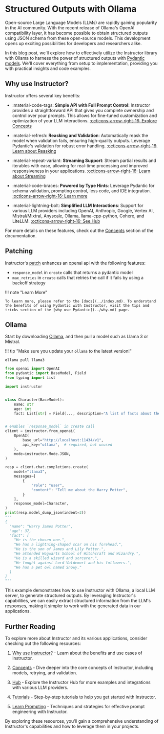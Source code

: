 # Structured Outputs with Ollama

Open-source Large Language Models (LLMs) are rapidly gaining popularity in the AI community. With the recent release of Ollama's OpenAI compatibility layer, it has become possible to obtain structured outputs using JSON schema from these open-source models. This development opens up exciting possibilities for developers and researchers alike.

In this blog post, we'll explore how to effectively utilize the Instructor library with Ollama to harness the power of structured outputs with [Pydantic models](../concepts/models.md). We'll cover everything from setup to implementation, providing you with practical insights and code examples.

## Why use Instructor?

Instructor offers several key benefits:

- :material-code-tags: **Simple API with Full Prompt Control**: Instructor provides a straightforward API that gives you complete ownership and control over your prompts. This allows for fine-tuned customization and optimization of your LLM interactions. [:octicons-arrow-right-16: Explore Concepts](../concepts/models.md)

- :material-refresh: **Reasking and Validation**: Automatically reask the model when validation fails, ensuring high-quality outputs. Leverage Pydantic's validation for robust error handling. [:octicons-arrow-right-16: Learn about Reasking](../concepts/reask_validation.md)

- :material-repeat-variant: **Streaming Support**: Stream partial results and iterables with ease, allowing for real-time processing and improved responsiveness in your applications. [:octicons-arrow-right-16: Learn about Streaming](../concepts/partial.md)

- :material-code-braces: **Powered by Type Hints**: Leverage Pydantic for schema validation, prompting control, less code, and IDE integration. [:octicons-arrow-right-16: Learn more](https://docs.pydantic.dev/)

- :material-lightning-bolt: **Simplified LLM Interactions**: Support for various LLM providers including OpenAI, Anthropic, Google, Vertex AI, Mistral/Mixtral, Anyscale, Ollama, llama-cpp-python, Cohere, and LiteLLM. [:octicons-arrow-right-16: See Hub](../hub/index.md)

For more details on these features, check out the [Concepts](../concepts/models.md) section of the documentation.

## Patching

Instructor's [patch](../concepts/patching.md) enhances an openai api with the following features:

- `response_model` in `create` calls that returns a pydantic model
- `max_retries` in `create` calls that retries the call if it fails by using a backoff strategy

!!! note "Learn More"

    To learn more, please refer to the [docs](../index.md). To understand the benefits of using Pydantic with Instructor, visit the tips and tricks section of the [why use Pydantic](../why.md) page.

## Ollama

Start by downloading [Ollama](https://ollama.ai/download), and then pull a model such as Llama 3 or Mistral.

!!! tip "Make sure you update your `ollama` to the latest version!"

```
ollama pull llama3
```

```python
from openai import OpenAI
from pydantic import BaseModel, Field
from typing import List

import instructor


class Character(BaseModel):
    name: str
    age: int
    fact: List[str] = Field(..., description="A list of facts about the character")


# enables `response_model` in create call
client = instructor.from_openai(
    OpenAI(
        base_url="http://localhost:11434/v1",
        api_key="ollama",  # required, but unused
    ),
    mode=instructor.Mode.JSON,
)

resp = client.chat.completions.create(
    model="llama3",
    messages=[
        {
            "role": "user",
            "content": "Tell me about the Harry Potter",
        }
    ],
    response_model=Character,
)
print(resp.model_dump_json(indent=2))
"""
{
  "name": "Harry James Potter",
  "age": 37,
  "fact": [
    "He is the chosen one.",
    "He has a lightning-shaped scar on his forehead.",
    "He is the son of James and Lily Potter.",
    "He attended Hogwarts School of Witchcraft and Wizardry.",
    "He is a skilled wizard and sorcerer.",
    "He fought against Lord Voldemort and his followers.",
    "He has a pet owl named Snowy."
  ]
}
"""
```

This example demonstrates how to use Instructor with Ollama, a local LLM server, to generate structured outputs. By leveraging Instructor's capabilities, we can easily extract structured information from the LLM's responses, making it simpler to work with the generated data in our applications.

## Further Reading

To explore more about Instructor and its various applications, consider checking out the following resources:

1. [Why use Instructor?](../why.md) - Learn about the benefits and use cases of Instructor.

2. [Concepts](../concepts/models.md) - Dive deeper into the core concepts of Instructor, including models, retrying, and validation.

3. [Hub](../hub/index.md) - Explore the Instructor Hub for more examples and integrations with various LLM providers.

4. [Tutorials](../tutorials/1-introduction.ipynb) - Step-by-step tutorials to help you get started with Instructor.

5. [Learn Prompting](../prompting/index.md) - Techniques and strategies for effective prompt engineering with Instructor.

By exploring these resources, you'll gain a comprehensive understanding of Instructor's capabilities and how to leverage them in your projects.